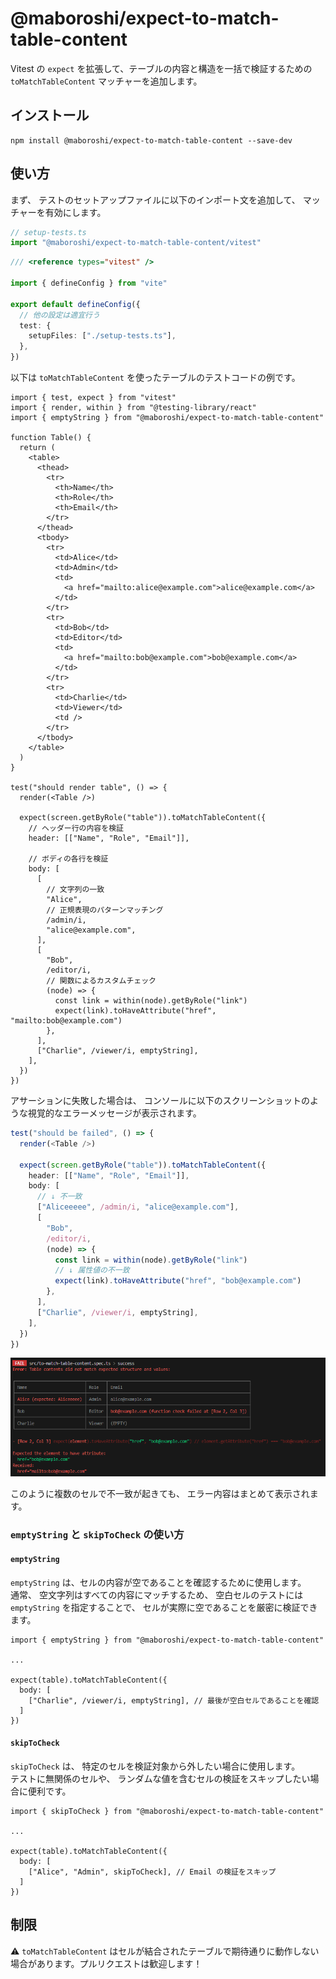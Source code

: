 # @maboroshi/expect-to-match-table-content

Vitest の `expect` を拡張して、テーブルの内容と構造を一括で検証するための `toMatchTableContent` マッチャーを追加します。

## インストール

```
npm install @maboroshi/expect-to-match-table-content --save-dev
```

## 使い方

まず、 テストのセットアップファイルに以下のインポート文を追加して、 マッチャーを有効にします。

```ts
// setup-tests.ts
import "@maboroshi/expect-to-match-table-content/vitest"
```

```ts
/// <reference types="vitest" />

import { defineConfig } from "vite"

export default defineConfig({
  // 他の設定は適宜行う
  test: {
    setupFiles: ["./setup-tests.ts"],
  },
})
```

以下は `toMatchTableContent` を使ったテーブルのテストコードの例です。

```tsx
import { test, expect } from "vitest"
import { render, within } from "@testing-library/react"
import { emptyString } from "@maboroshi/expect-to-match-table-content"

function Table() {
  return (
    <table>
      <thead>
        <tr>
          <th>Name</th>
          <th>Role</th>
          <th>Email</th>
        </tr>
      </thead>
      <tbody>
        <tr>
          <td>Alice</td>
          <td>Admin</td>
          <td>
            <a href="mailto:alice@example.com">alice@example.com</a>
          </td>
        </tr>
        <tr>
          <td>Bob</td>
          <td>Editor</td>
          <td>
            <a href="mailto:bob@example.com">bob@example.com</a>
          </td>
        </tr>
        <tr>
          <td>Charlie</td>
          <td>Viewer</td>
          <td />
        </tr>
      </tbody>
    </table>
  )
}

test("should render table", () => {
  render(<Table />)

  expect(screen.getByRole("table")).toMatchTableContent({
    // ヘッダー行の内容を検証
    header: [["Name", "Role", "Email"]],

    // ボディの各行を検証
    body: [
      [
        // 文字列の一致
        "Alice",
        // 正規表現のパターンマッチング
        /admin/i,
        "alice@example.com",
      ],
      [
        "Bob",
        /editor/i,
        // 関数によるカスタムチェック
        (node) => {
          const link = within(node).getByRole("link")
          expect(link).toHaveAttribute("href", "mailto:bob@example.com")
        },
      ],
      ["Charlie", /viewer/i, emptyString],
    ],
  })
})
```

アサーションに失敗した場合は、 コンソールに以下のスクリーンショットのような視覚的なエラーメッセージが表示されます。

```ts
test("should be failed", () => {
  render(<Table />)

  expect(screen.getByRole("table")).toMatchTableContent({
    header: [["Name", "Role", "Email"]],
    body: [
      // ↓ 不一致
      ["Aliceeeee", /admin/i, "alice@example.com"],
      [
        "Bob",
        /editor/i,
        (node) => {
          const link = within(node).getByRole("link")
          // ↓ 属性値の不一致
          expect(link).toHaveAttribute("href", "bob@example.com")
        },
      ],
      ["Charlie", /viewer/i, emptyString],
    ],
  })
})
```

![テストが失敗した際のコンソールのスクリーンショット。エラーの内容がアスキーアートを使って視覚的に表現されている。](docs/assets/screenshot.png)

このように複数のセルで不一致が起きても、 エラー内容はまとめて表示されます。

### `emptyString` と `skipToCheck` の使い方

#### `emptyString`

`emptyString` は、セルの内容が空であることを確認するために使用します。  
通常、 空文字列はすべての内容にマッチするため、 空白セルのテストには `emptyString` を指定することで、 セルが実際に空であることを厳密に検証できます。

```tsx
import { emptyString } from "@maboroshi/expect-to-match-table-content"

...

expect(table).toMatchTableContent({
  body: [
    ["Charlie", /viewer/i, emptyString], // 最後が空白セルであることを確認
  ]
})
```

#### `skipToCheck`

`skipToCheck` は、 特定のセルを検証対象から外したい場合に使用します。  
テストに無関係のセルや、 ランダムな値を含むセルの検証をスキップしたい場合に便利です。

```tsx
import { skipToCheck } from "@maboroshi/expect-to-match-table-content"

...

expect(table).toMatchTableContent({
  body: [
    ["Alice", "Admin", skipToCheck], // Email の検証をスキップ
  ]
})
```

## 制限

⚠️ `toMatchTableContent` はセルが結合されたテーブルで期待通りに動作しない場合があります。プルリクエストは歓迎します！
